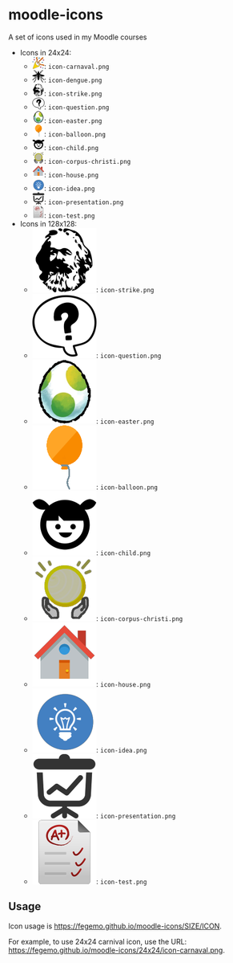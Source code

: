 # moodle-icons
A set of icons used in my Moodle courses

- Icons in 24x24:
  - ![Carnival icon](24x24/icon-carnaval.png): `icon-carnaval.png`
  - ![Dengue mosquito icon](24x24/icon-dengue.png): `icon-dengue.png`
  - ![Strike icon](24x24/icon-strike.png): `icon-strike.png`
  - ![Question mark icon](24x24/icon-question.png): `icon-question.png`
  - ![Yoshi's egg icon](24x24/icon-easter.png): `icon-easter.png`
  - ![Balloon icon](24x24/icon-balloon.png): `icon-balloon.png`
  - ![Child icon](24x24/icon-child.png): `icon-child.png`
  - ![Corpus Christi icon](24x24/icon-corpus-christi.png): `icon-corpus-christi.png`
  - ![House icon](24x24/icon-house.png): `icon-house.png`
  - ![Idea icon](24x24/icon-idea.png): `icon-idea.png`
  - ![Presentation icon](24x24/icon-presentation.png): `icon-presentation.png`
  - ![Test icon](24x24/icon-test.png): `icon-test.png`
- Icons in 128x128:
  - ![Strike icon](128x128/icon-strike.png): `icon-strike.png`
  - ![Question mark icon](128x128/icon-question.png): `icon-question.png`
  - ![Yoshi's egg icon](128x128/icon-easter.png): `icon-easter.png`
  - ![Balloon icon](128x128/icon-balloon.png): `icon-balloon.png`
  - ![Child icon](128x128/icon-child.png): `icon-child.png`
  - ![Corpus Christi icon](128x128/icon-corpus-christi.png): `icon-corpus-christi.png`
  - ![House icon](128x128/icon-house.png): `icon-house.png`
  - ![Idea icon](128x128/icon-idea.png): `icon-idea.png`
  - ![Presentation icon](128x128/icon-presentation.png): `icon-presentation.png`
  - ![Test icon](128x128/icon-test.png): `icon-test.png`

## Usage

Icon usage is https://fegemo.github.io/moodle-icons/SIZE/ICON.

For example, to use 24x24 carnival icon, use the URL:
https://fegemo.github.io/moodle-icons/24x24/icon-carnaval.png.
